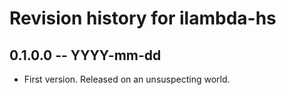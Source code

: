 # Revision history for ilambda-hs

## 0.1.0.0 -- YYYY-mm-dd

* First version. Released on an unsuspecting world.
